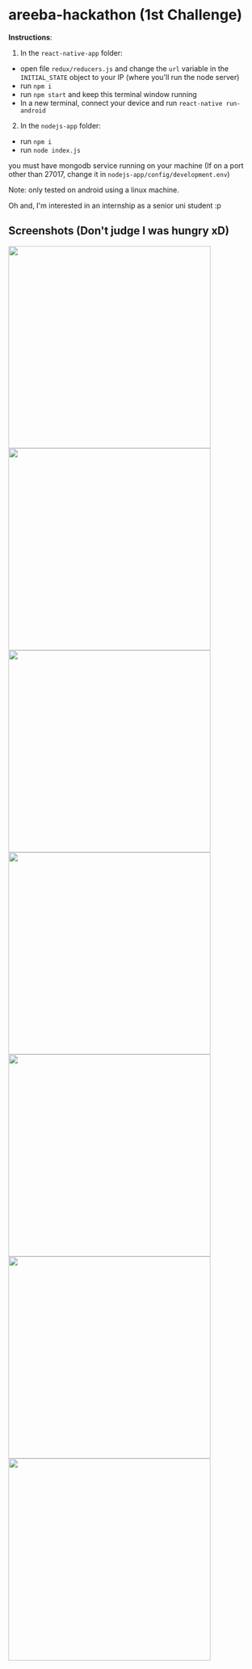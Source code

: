 # areeba-hackathon (1st Challenge)

**Instructions**:

1) In the `react-native-app` folder:
  - open file `redux/reducers.js` and change the `url` variable in the `INITIAL_STATE` object to your IP (where you'll run the node server)
  - run `npm i`
  - run `npm start` and keep this terminal window running
  - In a new terminal, connect your device and run `react-native run-android`

2) In the `nodejs-app` folder:
  - run `npm i`
  - run `node index.js`

you must have mongodb service running on your machine (If on a port other than 27017, change it in `nodejs-app/config/development.env`)

Note: only tested on android using a linux machine.

Oh and, I'm interested in an internship as a senior uni student :p

## Screenshots (Don't judge I was hungry xD)

<img src="screenshots/1.jpeg" width="400">
<img src="screenshots/2.jpeg" width="400">
<img src="screenshots/3.jpeg" width="400">
<img src="screenshots/4.jpeg" width="400">
<img src="screenshots/5.jpeg" width="400">
<img src="screenshots/6.jpeg" width="400">
<img src="screenshots/7.jpeg" width="400">

